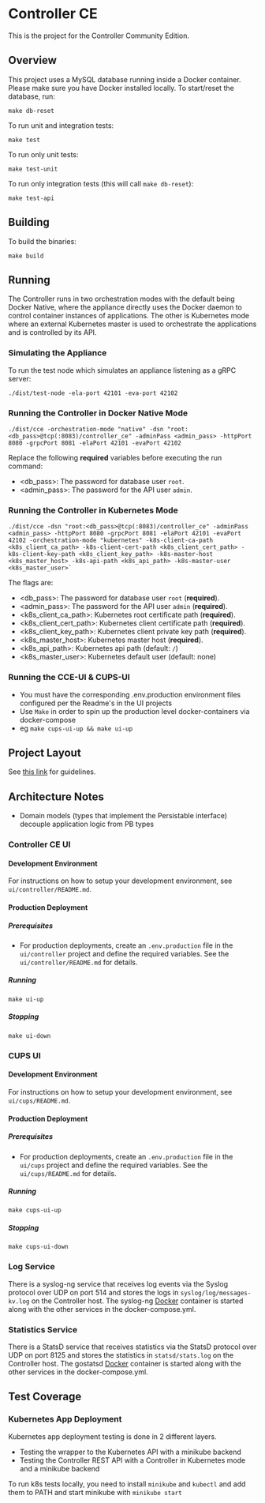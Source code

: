 # Controller CE

This is the project for the Controller Community Edition.

## Overview

This project uses a MySQL database running inside a Docker container. Please
make sure you have Docker installed locally. To start/reset the database, run:

`make db-reset`

To run unit and integration tests:

`make test`

To run only unit tests:

`make test-unit`

To run only integration tests (this will call `make db-reset`):

`make test-api`

## Building

To build the binaries:

`make build`

## Running

The Controller runs in two orchestration modes with the default being Docker
Native, where the appliance directly uses the Docker daemon to control
container instances of applications. The other is Kubernetes mode where an
external Kubernetes master is used to orchestrate the applications and is
controlled by its API.

### Simulating the Appliance

To run the test node which simulates an appliance listening as a gRPC server:

```
./dist/test-node -ela-port 42101 -eva-port 42102
```

### Running the Controller in Docker Native Mode

```
./dist/cce -orchestration-mode "native" -dsn "root:<db_pass>@tcp(:8083)/controller_ce" -adminPass <admin_pass> -httpPort 8080 -grpcPort 8081 -elaPort 42101 -evaPort 42102
```

Replace the following **required** variables before executing the run command:

- <db_pass>: The password for database user `root`.
- <admin_pass>: The password for the API user `admin`.

### Running the Controller in Kubernetes Mode

```
./dist/cce -dsn "root:<db_pass>@tcp(:8083)/controller_ce" -adminPass <admin_pass> -httpPort 8080 -grpcPort 8081 -elaPort 42101 -evaPort 42102 -orchestration-mode "kubernetes" -k8s-client-ca-path <k8s_client_ca_path> -k8s-client-cert-path <k8s_client_cert_path> -k8s-client-key-path <k8s_client_key_path> -k8s-master-host <k8s_master_host> -k8s-api-path <k8s_api_path> -k8s-master-user <k8s_master_user>`
```

The flags are:

- <db_pass>: The password for database user `root` (**required**).
- <admin_pass>: The password for the API user `admin` (**required**).
- <k8s_client_ca_path>: Kubernetes root certificate path (**required**).
- <k8s_client_cert_path>: Kubernetes client certificate path (**required**).
- <k8s_client_key_path>: Kubernetes client private key path (**required**).
- <k8s_master_host>: Kubernetes master host (**required**).
- <k8s_api_path>: Kubernetes api path (default: `/`)
- <k8s_master_user>: Kubernetes default user (default: none)

### Running the CCE-UI & CUPS-UI
- You must have the corresponding .env.production environment files configured per the Readme's in the UI projects
- Use `Make` in order to spin up the production level docker-containers via docker-compose
- eg `make cups-ui-up && make ui-up`

## Project Layout

See [this link](https://medium.com/@benbjohnson/standard-package-layout-7cdbc8391fc1)
for guidelines.

## Architecture Notes

- Domain models (types that implement the Persistable interface) decouple application logic from PB types

### Controller CE UI

#### Development Environment

For instructions on how to setup your development environment, see `ui/controller/README.md`.

#### Production Deployment

##### Prerequisites

- For production deployments, create an `.env.production` file in the
  `ui/controller` project and define the required variables. See the
  `ui/controller/README.md` for details.

##### Running

```
make ui-up
```

##### Stopping

```
make ui-down
```

### CUPS UI

#### Development Environment

For instructions on how to setup your development environment, see `ui/cups/README.md`.

#### Production Deployment

##### Prerequisites
- For production deployments, create an `.env.production` file in the `ui/cups`
  project and define the required variables. See the `ui/cups/README.md` for
  details.

##### Running

```
make cups-ui-up
```

##### Stopping

```
make cups-ui-down
```

### Log Service

There is a syslog-ng service that receives log events via the Syslog protocol
over UDP on port 514 and stores the logs in `syslog/log/messages-kv.log` on
the Controller host. The syslog-ng
[Docker](https://github.com/balabit/syslog-ng-docker) container is started along
with the other services in the docker-compose.yml.

### Statistics Service

There is a StatsD service that receives statistics via the StatsD protocol over
UDP on port 8125 and stores the statistics in `statsd/stats.log` on the
Controller host. The gostatsd [Docker](https://github.com/atlassian/gostatsd)
container is started along with the other services in the docker-compose.yml.

## Test Coverage

### Kubernetes App Deployment

Kubernetes app deployment testing is done in 2 different layers.

- Testing the wrapper to the Kubernetes API with a minikube backend
- Testing the Controller REST API with a Controller in Kubernetes mode and a
  minikube backend

To run k8s tests locally, you need to install `minikube` and `kubectl` and add
them to PATH and start minikube with `minikube start`
